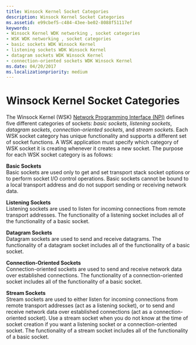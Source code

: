 ```yaml
---
title: Winsock Kernel Socket Categories
description: Winsock Kernel Socket Categories
ms.assetid: e99cbef5-c484-43ee-be02-8088f51117ef
keywords:
- Winsock Kernel WDK networking , socket categories
- WSK WDK networking , socket categories
- basic sockets WDK Winsock Kernel
- listening sockets WDK Winsock Kernel
- datagram sockets WDK Winsock Kernel
- connection-oriented sockets WDK Winsock Kernel
ms.date: 04/20/2017
ms.localizationpriority: medium
---
```


# Winsock Kernel Socket Categories


The Winsock Kernel (WSK) [Network Programming Interface (NPI)](network-programming-interface.md) defines five different categories of sockets: *basic sockets*, *listening sockets*, *datagram sockets*, *connection-oriented sockets*, and *stream sockets*. Each WSK socket category has unique functionality and supports a different set of socket functions. A WSK application must specify which category of WSK socket it is creating whenever it creates a new socket. The purpose for each WSK socket category is as follows:

<a href="" id="basic-sockets-------"></a>**Basic Sockets**   
Basic sockets are used only to get and set transport stack socket options or to perform socket I/O control operations. Basic sockets cannot be bound to a local transport address and do not support sending or receiving network data.

<a href="" id="listening-sockets-------"></a>**Listening Sockets**   
Listening sockets are used to listen for incoming connections from remote transport addresses. The functionality of a listening socket includes all of the functionality of a basic socket.

<a href="" id="datagram-sockets-------"></a>**Datagram Sockets**   
Datagram sockets are used to send and receive datagrams. The functionality of a datagram socket includes all of the functionality of a basic socket.

<a href="" id="connection-oriented-sockets-------"></a>**Connection-Oriented Sockets**   
Connection-oriented sockets are used to send and receive network data over established connections. The functionality of a connection-oriented socket includes all of the functionality of a basic socket.

<a href="" id="stream-sockets-------"></a>**Stream Sockets**   
Stream sockets are used to either listen for incoming connections from remote transport addresses (act as a listening socket), or to send and receive network data over established connections (act as a connection-oriented socket). Use a stream socket when you do not know at the time of socket creation if you want a listening socket or a connection-oriented socket. The functionality of a stream socket includes all of the functionality of a basic socket.
 





